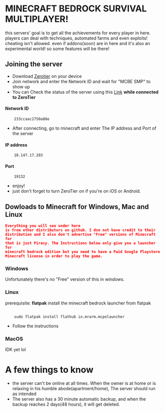 # MINECRAFT BEDROCK SURVIVAL MULTIPLAYER!
this servers' goal is to get all the achievements for every player in here.
players can deal with techniques, automated farms and even exploits! cheating isn't allowed.
even if addons(soon) are in here and it's also an experimental world! so some features will be there!

## Joining the server
* Download [Zerotier](https://www.zerotier.com) on your device
* Join network and enter the Network ID and wait for "MCBE SMP" to show up
* You can Check the status of the server using this [Link](http://10.147.17.203:5500/index.html) **while connected to ZeroTier**

#### Network ID
        233ccaac2750a88e
* After connecting, go to minecraft and enter The IP address and Port of the server
#### IP address
        10.147.17.203
#### Port
        19132
* enjoy!
* just don't forget to turn ZeroTier on if you're on iOS or Android.

## Dowloads to Minecraft for Windows, Mac and Linux
<code style="color : red">**Everything you will see under here is from other distributors on github. I don not have credit to their distribution and I also don't advertise "Free" versions of Minecraft for that is just Piracy. The Instructions below only give you a launcher for minecraft bedrock edition but you need to have a Paid Google Playstore Minecraft license in order to play the game.**</code>

### Windows
Unfortunately there's no "Free" version of this in windows.

### Linux
prerequisite: **flatpak**
install the minecraft bedrock launcher from flatpak
##
        sudo flatpak install flathub io.mrarm.mcpelauncher
* Follow the instructions

### MacOS
IDK yet lol


# A few things to know
* the server can't be online at all times. When the owner is at home or is relaxing in his humble abode(apartment/home), The server should run as intended
* The server also has a 30 minute automatic backup, and when the backup reaches 2 days(48 hours), it will get deleted.
